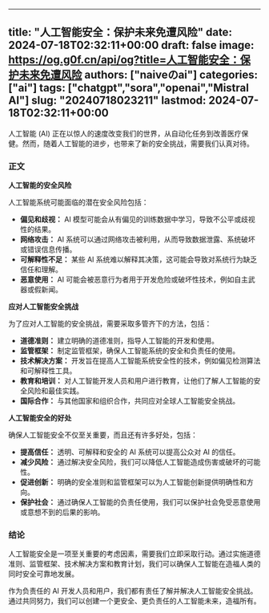 
---
title: "人工智能安全：保护未来免遭风险"
date: 2024-07-18T02:32:11+00:00
draft: false
image: https://og.g0f.cn/api/og?title=人工智能安全：保护未来免遭风险
authors: ["naiveのai"]
categories: ["ai"]
tags: ["chatgpt","sora","openai","Mistral AI"]
slug: "20240718023211"
lastmod: 2024-07-18T02:32:11+00:00
---
人工智能 (AI) 正在以惊人的速度改变我们的世界，从自动化任务到改善医疗保健。然而，随着人工智能的进步，也带来了新的安全挑战，需要我们认真对待。

### 正文

**人工智能的安全风险**

人工智能系统可能面临的潜在安全风险包括：

- **偏见和歧视：** AI 模型可能会从有偏见的训练数据中学习，导致不公平或歧视性的结果。
- **网络攻击：** AI 系统可以通过网络攻击被利用，从而导致数据泄露、系统破坏或错误信息传播。
- **可解释性不足：** 某些 AI 系统难以解释其决策，这可能会导致对系统行为缺乏信任和理解。
- **恶意使用：** AI 可能会被恶意行为者用于开发危险或破坏性技术，例如自主武器或假新闻。

**应对人工智能安全挑战**

为了应对人工智能的安全挑战，需要采取多管齐下的方法，包括：

- **道德准则：** 建立明确的道德准则，指导人工智能的开发和使用。
- **监管框架：** 制定监管框架，确保人工智能系统的安全和负责任的使用。
- **技术解决方案：** 开发旨在提高人工智能系统安全性的技术，例如偏见检测算法和可解释性工具。
- **教育和培训：** 对人工智能开发人员和用户进行教育，让他们了解人工智能的安全风险和最佳实践。
- **国际合作：** 与其他国家和组织合作，共同应对全球人工智能安全挑战。

**人工智能安全的好处**

确保人工智能安全不仅至关重要，而且还有许多好处，包括：

- **提高信任：** 透明、可解释和安全的 AI 系统可以提高公众对 AI 的信任。
- **减少风险：** 通过解决安全风险，我们可以降低人工智能造成伤害或破坏的可能性。
- **促进创新：** 明确的安全准则和监管框架可以为人工智能创新提供明确性和方向。
- **保护社会：** 通过确保人工智能的负责任使用，我们可以保护社会免受恶意使用或意想不到的后果的影响。

### 结论

人工智能安全是一项至关重要的考虑因素，需要我们立即采取行动。通过实施道德准则、监管框架、技术解决方案和教育计划，我们可以确保人工智能在造福人类的同时安全可靠地发展。

作为负责任的 AI 开发人员和用户，我们都有责任了解并解决人工智能安全挑战。通过共同努力，我们可以创建一个更安全、更负责任的人工智能未来，造福所有。